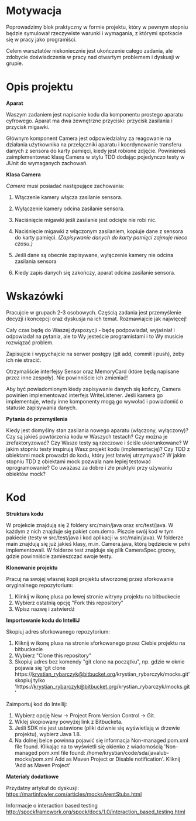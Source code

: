 Motywacja
=
Poprowadzimy blok praktyczny w formie projektu, który w pewnym stopniu będzie symulował rzeczywiste warunki i wymagania, z którymi spotkacie się w pracy jako programiści.

Celem warsztatów niekoniecznie jest ukończenie całego zadania, ale zdobycie doświadczenia w pracy nad otwartym problemem i dyskusji w grupie.

Opis projektu
=
**Aparat**

Waszym zadaniem jest napisanie kodu dla komponentu prostego aparatu cyfrowego. Aparat ma dwa zewnętrzne przyciski: przycisk zasilania i przycisk migawki.

Głównym komponent Camera jest odpowiedzialny za reagowanie na działania użytkownika na przełączniki aparatu i koordynowanie transferu danych z sensora do karty pamięci, kiedy jest robione zdjęcie. Powinieneś zaimplementować klasę Camera w stylu TDD dodając pojedynczo testy w JUnit do wymaganych zachowań.

**Klasa Camera**

*Camera* musi posiadać następujące zachowania: 

1. Włączenie kamery włącza zasilanie sensora.

2. Wyłączenie kamery odcina zasilanie sensora.

3. Naciśnięcie migawki jeśli zasilanie jest odcięte nie robi nic.

4. Naciśnięcie migawki z włączonym zasilaniem, kopiuje dane z sensora do karty pamięci. _(Zapisywanie danych do karty pamięci zajmuje nieco czasu.)_

5. Jeśli dane są obecnie zapisywane, wyłączenie kamery nie odcina zasilania sensora

6. Kiedy zapis danych się zakończy, aparat odcina zasilanie sensora.

Wskazówki
=
Pracujcie w grupach 2-3 osobowych. Częścią zadania jest przemyślenie decyzji i koncepcji oraz dyskusja na ich temat. Rozmawiajcie jak najwięcej!

Cały czas będę do Waszej dyspozycji - będę podpowiadał, wyjaśniał i odpowiadał na pytania, ale to Wy jesteście programistami i to Wy musicie rozwiązać problem.

Zapisujcie i wypychajcie na serwer postępy (git add, commit i push), żeby ich nie stracić.

Otrzymaliście interfejsy Sensor oraz MemoryCard (które będą napisane przez inne zespoły). Nie powinniście ich zmieniać!

Aby być powiadomionym kiedy zapisywanie danych się kończy, Camera powinien implementować interfejs WriteListener. Jeśli kamera go implementuje, wtedy inne komponenty mogą go wywołać i powiadomić o statusie zapisywania danych.

**Pytania do przemyślenia**

Kiedy jest domyślny stan zasilania nowego aparatu (włączony, wyłączony)?
Czy są jakieś powtórzenia kodu w Waszych testach? Czy można je zrefaktoryzować?
Czy Wasze testy są rzeczowe i ściśle ukierunkowane?
W jakim stopniu testy inspirują Wasz projekt kodu (implementację)?
Czy TDD z obiektami mock prowadzi do kodu, który jest łatwiej utrzymywać?
W jakim stopniu TDD z obiektami mock pozwala nam lepiej testować oprogramowanie?
Co uważasz za dobre i złe praktyki przy używaniu obiektów mock?

Kod
=

**Struktura kodu**

W projekcie znajdują się 2 foldery src/main/java oraz src/test/java. W każdym z nich znajduje się pakiet com.demo. Piszcie swój kod w tym pakiecie (testy w src/test/java i kod aplikacji w src/main/java). W folderze main znajdują się już jakieś klasy, m.in. Camera.java, którą będziecie w pełni implementowali. W folderze test znajduje się plik CameraSpec.groovy, gdzie powinniście zamieszczać swoje testy.

**Klonowanie projektu**

Pracuj na swojej własnej kopii projektu utworzonej przez sforkowanie oryginalnego repozytorium: 
1. Klinkij w ikonę plusa po lewej stronie witryny projektu na bitbuckecie
2. Wybierz ostatnią opcję "Fork this repository"
3. Wpisz nazwę i zatwierdź

**Importowanie kodu do IntelliJ**

Skopiuj adres sforkowanego repozytorium:
1. Kliknij w ikonę plusa na stronie sforkowanego przez Ciebie projektu na bitbuckecie
2. Wybierz "Clone this repository"
3. Skopiuj adres bez komendy "git clone na początku", np. gdzie w oknie pojawia się 'git clone https://krystian_rybarczyk@bitbucket.org/krystian_rybarczyk/mocks.git' skopiuj tylko 'https://krystian_rybarczyk@bitbucket.org/krystian_rybarczyk/mocks.git'

Zaimportuj kod do Intellij:

1. Wybierz opcję New -> Project From Version Control -> Git. 
2. Wklej skopiowany powyżej link z Bitbucketa. 
3. Jeśli SDK nie jest ustawione (pliki dziwnie się wyświetlają w drzewie projektu), wybierz Java 1.8. 
4. Na dolnej belce powinna pojawić się informacja Non-managed pom.xml file found. Klikając na to wyświetli się okienko z wiadomością 'Non-managed pom.xml file found: /home/krystian/code/sda/javalub-mocks/pom.xml 
Add as Maven Project or Disable notification'. Kliknij 'Add as Maven Project'

**Materiały dodatkowe**

Przydatny artykuł do dyskusji:
https://martinfowler.com/articles/mocksArentStubs.html 

Informacje o interaction based testing
http://spockframework.org/spock/docs/1.0/interaction_based_testing.html 


